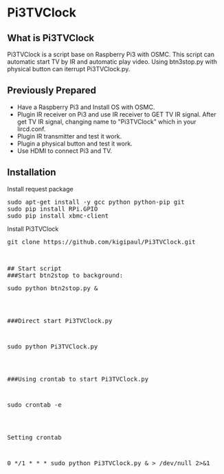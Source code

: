 # Pi3TVClock


## What is Pi3TVClock
Pi3TVClock is a script base on Raspberry Pi3 with OSMC.
This script can automatic start TV by IR and automatic play video.
Using btn3stop.py with physical button can iterrupt Pi3TVClock.py.


## Previously Prepared
  * Have a Raspberry Pi3 and Install OS with OSMC.
  * Plugin IR receiver on Pi3 and use IR receiver to GET TV IR signal.
    After get TV IR signal, changing name to "Pi3TVClock" which in your lircd.conf.
  * Plugin IR transmitter and test it work.
  * Plugin a physical button and test it work. 
  * Use HDMI to connect Pi3 and TV.


## Installation
Install request package
<pre>
sudo apt-get install -y gcc python python-pip git
sudo pip install RPi.GPIO
sudo pip install xbmc-client
</pre>

Install Pi3TVClock
<pre>git clone https://github.com/kigipaul/Pi3TVClock.git<pre>


## Start script
###Start btn2stop to background:
<pre>sudo python btn2stop.py &</pre>

###Direct start Pi3TVClock.py
<pre>sudo python Pi3TVClock.py</pre>

###Using crontab to start Pi3TVClock.py
<pre>sudo crontab -e</pre>
Setting crontab
<pre>0 */1 * * * sudo python Pi3TVClock.py & > /dev/null 2>&1 </pre>

